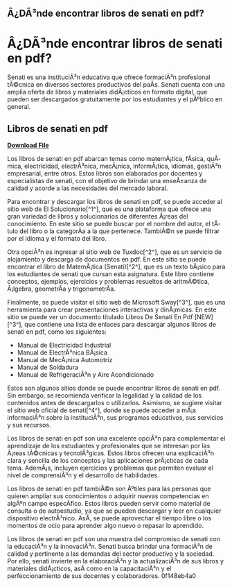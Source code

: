 ## Â¿DÃ³nde encontrar libros de senati en pdf?

  
# Â¿DÃ³nde encontrar libros de senati en pdf?
 
Senati es una instituciÃ³n educativa que ofrece formaciÃ³n profesional tÃ©cnica en diversos sectores productivos del paÃ­s. Senati cuenta con una amplia oferta de libros y materiales didÃ¡cticos en formato digital, que pueden ser descargados gratuitamente por los estudiantes y el pÃºblico en general.
 
## Libros de senati en pdf


[**Download File**](https://www.google.com/url?q=https%3A%2F%2Fssurll.com%2F2tKCIu&sa=D&sntz=1&usg=AOvVaw1hBdJrsYv79uT7pVFKCCz4)

 
Los libros de senati en pdf abarcan temas como matemÃ¡tica, fÃ­sica, quÃ­mica, electricidad, electrÃ³nica, mecÃ¡nica, informÃ¡tica, idiomas, gestiÃ³n empresarial, entre otros. Estos libros son elaborados por docentes y especialistas de senati, con el objetivo de brindar una enseÃ±anza de calidad y acorde a las necesidades del mercado laboral.
 
Para encontrar y descargar los libros de senati en pdf, se puede acceder al sitio web de El Solucionario[^1^], que es una plataforma que ofrece una gran variedad de libros y solucionarios de diferentes Ã¡reas del conocimiento. En este sitio se puede buscar por el nombre del autor, el tÃ­tulo del libro o la categorÃ­a a la que pertenece. TambiÃ©n se puede filtrar por el idioma y el formato del libro.
 
Otra opciÃ³n es ingresar al sitio web de Tuxdoc[^2^], que es un servicio de alojamiento y descarga de documentos en pdf. En este sitio se puede encontrar el libro de MatemÃ¡tica (Senati)[^2^], que es un texto bÃ¡sico para los estudiantes de senati que cursan esta asignatura. Este libro contiene conceptos, ejemplos, ejercicios y problemas resueltos de aritmÃ©tica, Ã¡lgebra, geometrÃ­a y trigonometrÃ­a.
 
Finalmente, se puede visitar el sitio web de Microsoft Sway[^3^], que es una herramienta para crear presentaciones interactivas y dinÃ¡micas. En este sitio se puede ver un documento titulado Libros De Senati En Pdf [NEW][^3^], que contiene una lista de enlaces para descargar algunos libros de senati en pdf, como los siguientes:
 
- Manual de Electricidad Industrial
- Manual de ElectrÃ³nica BÃ¡sica
- Manual de MecÃ¡nica Automotriz
- Manual de Soldadura
- Manual de RefrigeraciÃ³n y Aire Acondicionado

Estos son algunos sitios donde se puede encontrar libros de senati en pdf. Sin embargo, se recomienda verificar la legalidad y la calidad de los contenidos antes de descargarlos o utilizarlos. Asimismo, se sugiere visitar el sitio web oficial de senati[^4^], donde se puede acceder a mÃ¡s informaciÃ³n sobre la instituciÃ³n, sus programas educativos, sus servicios y sus recursos.
  
Los libros de senati en pdf son una excelente opciÃ³n para complementar el aprendizaje de los estudiantes y profesionales que se interesan por las Ã¡reas tÃ©cnicas y tecnolÃ³gicas. Estos libros ofrecen una explicaciÃ³n clara y sencilla de los conceptos y las aplicaciones prÃ¡cticas de cada tema. AdemÃ¡s, incluyen ejercicios y problemas que permiten evaluar el nivel de comprensiÃ³n y el desarrollo de habilidades.
 
Los libros de senati en pdf tambiÃ©n son Ãºtiles para las personas que quieren ampliar sus conocimientos o adquirir nuevas competencias en algÃºn campo especÃ­fico. Estos libros pueden servir como material de consulta o de autoestudio, ya que se pueden descargar y leer en cualquier dispositivo electrÃ³nico. AsÃ­, se puede aprovechar el tiempo libre o los momentos de ocio para aprender algo nuevo o repasar lo aprendido.
 
Los libros de senati en pdf son una muestra del compromiso de senati con la educaciÃ³n y la innovaciÃ³n. Senati busca brindar una formaciÃ³n de calidad y pertinente a las demandas del sector productivo y la sociedad. Por ello, senati invierte en la elaboraciÃ³n y la actualizaciÃ³n de sus libros y materiales didÃ¡cticos, asÃ­ como en la capacitaciÃ³n y el perfeccionamiento de sus docentes y colaboradores.
 0f148eb4a0
